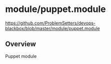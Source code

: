 # module/puppet.module

https://github.com/ProblemSetters/devops-blackbox/blob/master/module/puppet.module

## Overview

Puppet module


